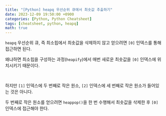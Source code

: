 ```yaml
---
title: "[Python] heapq 우선순위 큐에서 최솟값 추출하기"
date: 2023-12-09 19:50:00 +0900
categories: [Python, Python Cheatsheet]
tags: [cheatsheet, python, heapq]
math: true
---
```


`heapq` 우선순위 큐, 즉 최소힙에서 최솟값을 삭제하지 않고 얻으려면 <span class="shl">`[0]` 인덱스</span>를 통해 접근하면 된다.

왜냐하면 최소힙을 구성하는 과정(`heapify`)에서 매번 새로운 최솟값을 `[0]` 인덱스에 위치시키기 때문이다.

<br>

하지만 <span class="shl">`[1]` 인덱스에 두 번째로 작은 원소, `[2]` 인덱스에 세 번째로 작은 원소가 들어있는 것은 아니다</span>.

두 번째로 작은 원소를 얻으려면 `heappop()`을 한 번 수행해서 최솟값을 삭제한 후 `[0]` 인덱스에 접근해야 한다.
